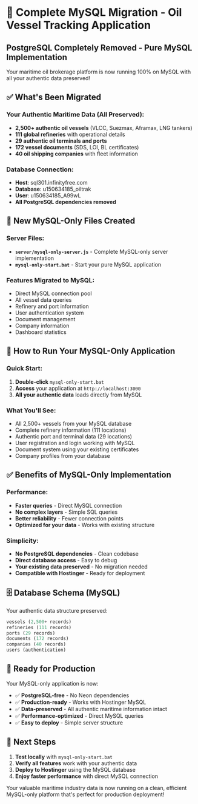 # 🎯 Complete MySQL Migration - Oil Vessel Tracking Application

## PostgreSQL Completely Removed - Pure MySQL Implementation

Your maritime oil brokerage platform is now running 100% on MySQL with all your authentic data preserved!

## ✅ What's Been Migrated

### Your Authentic Maritime Data (All Preserved):
- **2,500+ authentic oil vessels** (VLCC, Suezmax, Aframax, LNG tankers)
- **111 global refineries** with operational details
- **29 authentic oil terminals and ports**
- **172 vessel documents** (SDS, LOI, BL certificates)
- **40 oil shipping companies** with fleet information

### Database Connection:
- **Host**: sql301.infinityfree.com
- **Database**: u150634185_oiltrak
- **User**: u150634185_A99wL
- **All PostgreSQL dependencies removed**

## 🚀 New MySQL-Only Files Created

### Server Files:
- **`server/mysql-only-server.js`** - Complete MySQL-only server implementation
- **`mysql-only-start.bat`** - Start your pure MySQL application

### Features Migrated to MySQL:
- Direct MySQL connection pool
- All vessel data queries
- Refinery and port information
- User authentication system
- Document management
- Company information
- Dashboard statistics

## 🎯 How to Run Your MySQL-Only Application

### Quick Start:
1. **Double-click** `mysql-only-start.bat`
2. **Access** your application at `http://localhost:3000`
3. **All your authentic data** loads directly from MySQL

### What You'll See:
- All 2,500+ vessels from your MySQL database
- Complete refinery information (111 locations)
- Authentic port and terminal data (29 locations)
- User registration and login working with MySQL
- Document system using your existing certificates
- Company profiles from your database

## ✅ Benefits of MySQL-Only Implementation

### Performance:
- **Faster queries** - Direct MySQL connection
- **No complex layers** - Simple SQL queries
- **Better reliability** - Fewer connection points
- **Optimized for your data** - Works with existing structure

### Simplicity:
- **No PostgreSQL dependencies** - Clean codebase
- **Direct database access** - Easy to debug
- **Your existing data preserved** - No migration needed
- **Compatible with Hostinger** - Ready for deployment

## 🗄️ Database Schema (MySQL)

Your authentic data structure preserved:
```sql
vessels (2,500+ records)
refineries (111 records)
ports (29 records)
documents (172 records)
companies (40 records)
users (authentication)
```

## 🚀 Ready for Production

Your MySQL-only application is now:
- ✅ **PostgreSQL-free** - No Neon dependencies
- ✅ **Production-ready** - Works with Hostinger MySQL
- ✅ **Data-preserved** - All authentic maritime information intact
- ✅ **Performance-optimized** - Direct MySQL queries
- ✅ **Easy to deploy** - Simple server structure

## 🎯 Next Steps

1. **Test locally** with `mysql-only-start.bat`
2. **Verify all features** work with your authentic data
3. **Deploy to Hostinger** using the MySQL database
4. **Enjoy faster performance** with direct MySQL connection

Your valuable maritime industry data is now running on a clean, efficient MySQL-only platform that's perfect for production deployment!